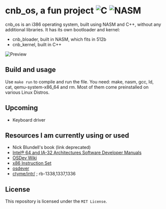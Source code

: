 # cnb_os, a fun project ![C](https://img.shields.io/badge/Language-C-blue) ![NASM](https://img.shields.io/badge/Assembler-NASM-blue) 

cnb_os is an i386 operating system, built using NASM and C++, without any additional libraries.
It has its own bootloader and kernel:
* cnb_bloader, built in NASM, which fits in 512b
* cnb_kernel, built in C++

![Preview](https://i.imgur.com/LDdeAsP.png)

## Build and usage
Use ```make run``` to compile and run the file.
You need: make, nasm, gcc, ld, cat, qemu-system-x86_64 and rm. Most of them come preinstalled on various Linux Distros.

## Upcoming
- Keyboard driver

## Resources I am currently using or used
* Nick Blundell's book (link deprecated)
* [Intel® 64 and IA-32 Architectures Software Developer Manuals](https://www.intel.com/content/www/us/en/developer/articles/technical/intel-sdm.html)
* [OSDev Wiki](https://wiki.osdev.org/)
* [x86 Instruction Set](https://www.felixcloutier.com/x86/)
* [osdever](http://www.osdever.net/FreeVGA/vga/portidx.htm)
* [ctyme/intr/](https://www.ctyme.com/intr/) ; rb-1338,1337,1336

## License
This repository is licensed under the ```MIT License```.

